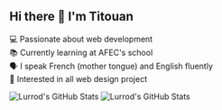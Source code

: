 ## Hi there 👋 I'm Titouan

💻 Passionate about web development  
📚 Currently learning at AFEC's school  
🗣 I speak French (mother tongue) and English fluently  
🤝 Interested in all web design project  
<!--
**Lurrod/Lurrod** is a ✨ _special_ ✨ repository because its `README.md` (this file) appears on your GitHub profile.

Here are some ideas to get you started:

- 🔭 I’m currently working on ...
- 🌱 I’m currently learning ...
- 👯 I’m looking to collaborate on ...
- 🤔 I’m looking for help with ...
- 💬 Ask me about ...
- 📫 How to reach me: ...
- 😄 Pronouns: ...
- ⚡ Fun fact: ...
-->
<img src="https://github-readme-stats.vercel.app/api?username=Lurrod&theme=tokyonight&show_icons=true&hide_border=true&count_private=true" alt="Lurrod's GitHub Stats" /> <img src="https://github-readme-stats.vercel.app/api/top-langs/?username=Lurrod&theme=tokyonight&show_icons=true&hide_border=true&layout=compact" alt="Lurrod's GitHub Stats" />
